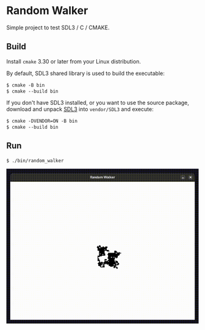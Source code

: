 # Random Walker 

Simple project to test SDL3 / C / CMAKE.

## Build

Install `cmake` 3.30 or later from your Linux distribution.

By default, SDL3 shared library is used to build the executable:

    $ cmake -B bin
    $ cmake --build bin

If you don't have SDL3 installed, or you want to use the source package,
download and unpack [SDL3](https://github.com/libsdl-org/SDL/releases/download/release-3.2.12/SDL3-3.2.12.tar.gz) into `vendor/SDL3` and execute:

    $ cmake -DVENDOR=ON -B bin 
    $ cmake --build bin

## Run

    $ ./bin/random_walker

![random walker](walker.gif)
